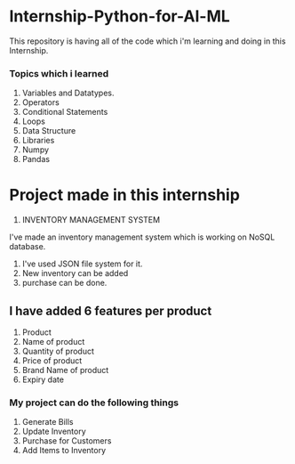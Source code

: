 # Internship-Python-for-Al-ML

This repository is having all of the code which i'm learning and doing in this Internship.

### Topics which i learned
1) Variables and Datatypes.
2) Operators
3) Conditional Statements
4) Loops
5) Data Structure 
6) Libraries
7) Numpy
8) Pandas


# Project made in this internship

1) INVENTORY MANAGEMENT SYSTEM

I've made an inventory management system which is working on NoSQL database.
1) I've used JSON file system for it.
2) New inventory can be added
3) purchase can be done.


## I have added 6 features per product

1) Product
2) Name of product
3) Quantity of product
4) Price of product
5) Brand Name of product
6) Expiry date

### My project can do the following things

1) Generate Bills
2) Update Inventory
3) Purchase for Customers
4) Add Items to Inventory
